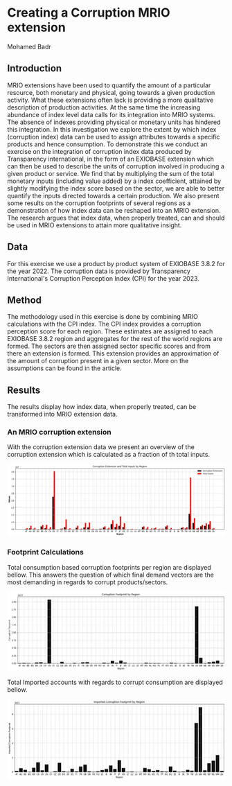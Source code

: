 # Creating a Corruption MRIO extension
Mohamed Badr

## Introduction
MRIO extensions have been used to quantify the amount of a particular resource, both monetary and physical, going towards a given production activity. What these extensions often lack is providing a more qualitative description of production activities. At the same time the increasing abundance of index level data calls for its integration into MRIO systems. The absence of indexes providing physical or monetary units has hindered this integration. In this investigation we explore the extent by which index (corruption index) data can be used to assign attributes towards a specific products and hence consumption. To demonstrate this we conduct an exercise on the integration of corruption index data produced by Transparency international, in the form of an EXIOBASE extension which can then be used to describe the units of corruption involved in producing a given product or service. We find that by multiplying the sum of the total monetary inputs (including value added) by a index coefficient, attained by slightly modifying the index score based on the sector, we are able to better quantify the inputs directed towards a certain production. We also present some results on the corruption footprints of several regions as a demonstration of how index data can be reshaped into an MRIO extension. The research argues that index data, when properly treated, can and should be used in MRIO extensions to attain more qualitative insight. 

## Data 

For this exercise we use a product by product system of EXIOBASE 3.8.2 for the year 2022. The corruption data is provided by Transparency International's Corruption Perception Index (CPI) for the year 2023.  

## Method
The methodology used in this exercise is done by combining MRIO calculations with the CPI index. The CPI index provides a corruption perception score for each region. These estimates are assigned to each EXIOBASE 3.8.2 region and aggregates for the rest of the world regions are formed. The sectors are then assigned sector specific scores and from there an extension is formed. This extension provides an approximation of the amount of corruption present in a given sector. More on the assumptions can be found in the article.

## Results 
The results display how index data, when properly treated, can be transformed into MRIO extension data. 

### An MRIO corruption extension
With the corruption extension data we present an overview of the corruption extension which is calculated as a fraction of th total inputs. 

![alt text](results/totalinputs_extensions.png)

### Footprint Calculations 
Total consumption based corruption footprints per region are displayed bellow. This answers the question of which final demand vectors are the most demanding in regards to corrupt products/sectors. 

![alt text](results/footprint.png)

Total Imported accounts with regards to corrupt consumption are displayed bellow.

![alt text](results/imported_footprint.png)